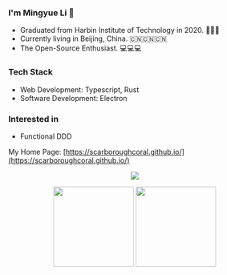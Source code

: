 ### I'm Mingyue Li 🥇

* Graduated from Harbin Institute of Technology in 2020. 🚀🚀🚀
* Currently living in Beijing, China. 🇨🇳🇨🇳🇨🇳
* The Open-Source Enthusiast. 💻💻💻

### Tech Stack

- Web Development: Typescript, Rust
- Software Development: Electron

### Interested in

- Functional DDD

My Home Page: [https://scarboroughcoral.github.io/](https://scarboroughcoral.github.io/)



<p align="center">
<img src="https://www.codewars.com/users/Scarborough_Coral/badges/large"/>
</p>
<p align="center">
  <img height="160" src="https://github-readme-stats.vercel.app/api/top-langs/?username=ScarboroughCoral&theme=prussian&hide=html,css,dockerfile,shell,ejs,stylus,javascript,vue&langs_count=10&count_private=true&show_icons=true&hide_border=true&layout=compact"/>
  <img height="160" src="https://github-readme-stats.vercel.app/api?username=ScarboroughCoral&count_private=true&show_icons=true&theme=prussian&include_all_commits=true&hide_border=true"/>
</p>

